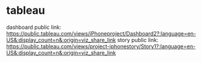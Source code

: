 # tableau
dashboard public link: https://public.tableau.com/views/iPhoneproject/Dashboard2?:language=en-US&:display_count=n&:origin=viz_share_link
story public link: https://public.tableau.com/views/project-iphonestory/Story1?:language=en-US&:display_count=n&:origin=viz_share_link
